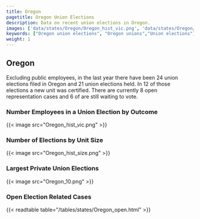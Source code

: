 ```yaml
---
title: Oregon
pagetitle: Oregon Union Elections
description: Data on recent union elections in Oregon.
images: ['data/states/Oregon/Oregon_hist_vic.png', 'data/states/Oregon/Oregon_hist_size.png', 'data/states/Oregon/Oregon_10.png']
keywords: ["Oregon union elections", "Oregon unions","Union elections"]
weight: 1
---
```

##  Oregon

Excluding public employees, in the last year there have been 24 union elections filed in Oregon and 21 union elections held. In 12 of those elections a new unit was certified. There are currently 8 open representation cases and 6 of are still waiting to vote.

### Number Employees in a Union Election by Outcome
{{< image src="Oregon_hist_vic.png" >}}

### Number of Elections by Unit Size
{{< image src="Oregon_hist_size.png" >}}

### Largest Private Union Elections
{{< image src="Oregon_10.png" >}}

### Open Election Related Cases
{{< readtable table="/tables/states/Oregon_open.html" >}}

